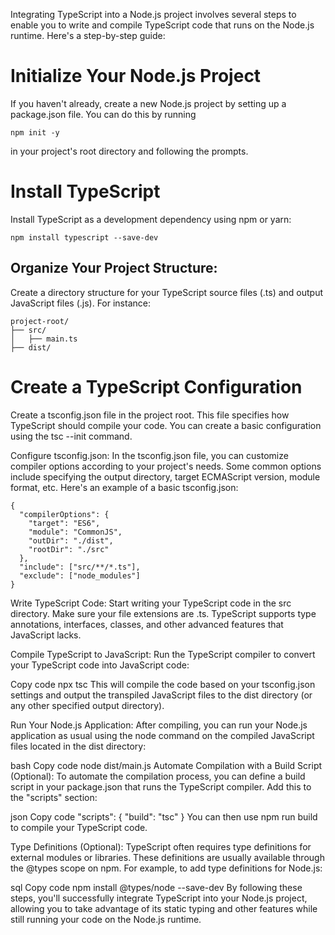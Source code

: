 Integrating TypeScript into a Node.js project involves several steps to enable you to write and compile TypeScript code that runs on the Node.js runtime. Here's a step-by-step guide:

# Initialize Your Node.js Project
If you haven't already, create a new Node.js project by setting up a package.json file. You can do this by running 

```
npm init -y
```
in your project's root directory and following the prompts.

# Install TypeScript
Install TypeScript as a development dependency using npm or yarn:

```
npm install typescript --save-dev
```

## Organize Your Project Structure:
Create a directory structure for your TypeScript source files (.ts) and output JavaScript files (.js). For instance:
```
project-root/
├── src/
│   ├── main.ts
├── dist/
```

# Create a TypeScript Configuration
Create a tsconfig.json file in the project root. This file specifies how TypeScript should compile your code. You can create a basic configuration using the tsc --init command.

Configure tsconfig.json:
In the tsconfig.json file, you can customize compiler options according to your project's needs. Some common options include specifying the output directory, target ECMAScript version, module format, etc. Here's an example of a basic tsconfig.json:

```
{
  "compilerOptions": {
    "target": "ES6",
    "module": "CommonJS",
    "outDir": "./dist",
    "rootDir": "./src"
  },
  "include": ["src/**/*.ts"],
  "exclude": ["node_modules"]
}
```



Write TypeScript Code:
Start writing your TypeScript code in the src directory. Make sure your file extensions are .ts. TypeScript supports type annotations, interfaces, classes, and other advanced features that JavaScript lacks.

Compile TypeScript to JavaScript:
Run the TypeScript compiler to convert your TypeScript code into JavaScript code:

Copy code
npx tsc
This will compile the code based on your tsconfig.json settings and output the transpiled JavaScript files to the dist directory (or any other specified output directory).

Run Your Node.js Application:
After compiling, you can run your Node.js application as usual using the node command on the compiled JavaScript files located in the dist directory:

bash
Copy code
node dist/main.js
Automate Compilation with a Build Script (Optional):
To automate the compilation process, you can define a build script in your package.json that runs the TypeScript compiler. Add this to the "scripts" section:

json
Copy code
"scripts": {
  "build": "tsc"
}
You can then use npm run build to compile your TypeScript code.

Type Definitions (Optional):
TypeScript often requires type definitions for external modules or libraries. These definitions are usually available through the @types scope on npm. For example, to add type definitions for Node.js:

sql
Copy code
npm install @types/node --save-dev
By following these steps, you'll successfully integrate TypeScript into your Node.js project, allowing you to take advantage of its static typing and other features while still running your code on the Node.js runtime.
